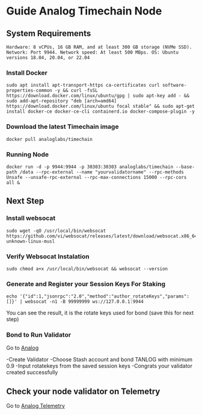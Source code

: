 # Guide Analog Timechain Node

## System Requirements
`Hardware: 8 vCPUs, 16 GB RAM, and at least 300 GB storage (NVMe SSD).
Network: Port 9944.
Network speed: At least 500 MBps.
OS: Ubuntu versions 18.04, 20.04, or 22.04`

### Install Docker
```
sudo apt install apt-transport-https ca-certificates curl software-properties-common -y && curl -fsSL https://download.docker.com/linux/ubuntu/gpg | sudo apt-key add - && sudo add-apt-repository "deb [arch=amd64] https://download.docker.com/linux/ubuntu focal stable" && sudo apt-get install docker-ce docker-ce-cli containerd.io docker-compose-plugin -y
```

### Download the latest Timechain image
```
docker pull analoglabs/timechain
```

### Running Node
```
docker run -d -p 9944:9944 -p 30303:30303 analoglabs/timechain --base-path /data --rpc-external --name "yourvalidatorname" --rpc-methods Unsafe --unsafe-rpc-external --rpc-max-connections 15000 --rpc-cors all &
```

## Next Step

### Install websocat
```
sudo wget -qO /usr/local/bin/websocat https://github.com/vi/websocat/releases/latest/download/websocat.x86_64-unknown-linux-musl
```

### Verify Websocat Instalation
```
sudo chmod a+x /usr/local/bin/websocat && websocat --version
```

### Generate and Register your Session Keys For Staking
```
echo '{"id":1,"jsonrpc":"2.0","method":"author_rotateKeys","params":[]}' | websocat -n1 -B 99999999 ws://127.0.0.1:9944
```
You can see the result, it is the rotate keys used for bond (save this for next step)

### Bond to Run Validator
Go to [Analog](https://polkadot.js.org/apps/?rpc=wss%3A%2F%2Frpc.testnet.analog.one#/staking/actions)

-Create Validator
-Choose Stash account and bond TANLOG with minimum 0.9
-Input rotatekeys from the saved session keys
-Congrats your validator created successfully

## Check your node validator on Telemetry
Go to [Analog Telemetry](https://telemetry.analog.one/#/0x0614f7b74a2e47f7c8d8e2a5335be84bdde9402a43f5decdec03200a87c8b943)
